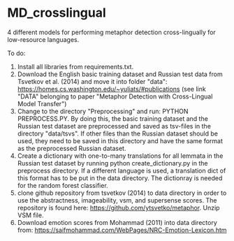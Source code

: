 # MD_crosslingual
4 different models for performing metaphor detection cross-lingually for low-resource languages.

To do:

1. Install all libraries from requirements.txt.
2. Download the English basic training dataset and Russian test data from Tsvetkov et al. (2014) and move it into folder "data": https://homes.cs.washington.edu/~yuliats/#publications (see link "DATA" belonging to paper "Metaphor Detection with Cross-Lingual Model Transfer")
3. Change to the directory "Preprocessing" and run: PYTHON PREPROCESS.PY. By doing this, the basic training dataset and the Russian test dataset are preprocessed and saved as tsv-files in the directory "data/tsvs". If other files than the Russian dataset should be used, they need to be saved in this directory and have the same format as the preprocessed Russian dataset.
4. Create a dictionary with one-to-many translations for all lemmata in the Russian test dataset by running python create_dictionary.py in the preprocess directory. If a different language is used, a translation dict of this format has to be put in the data directory. The dictionray is needed for the random forest classifier.
5. clone github repository from tsvetkov (2014) to data directory in order to use the abstractness, imageability, vsm, and supersense scores. The repository is found here: https://github.com/ytsvetko/metaphor. Unzip VSM file.
6. Download emotion scores from Mohammad (2011) into data directory from: https://saifmohammad.com/WebPages/NRC-Emotion-Lexicon.htm
